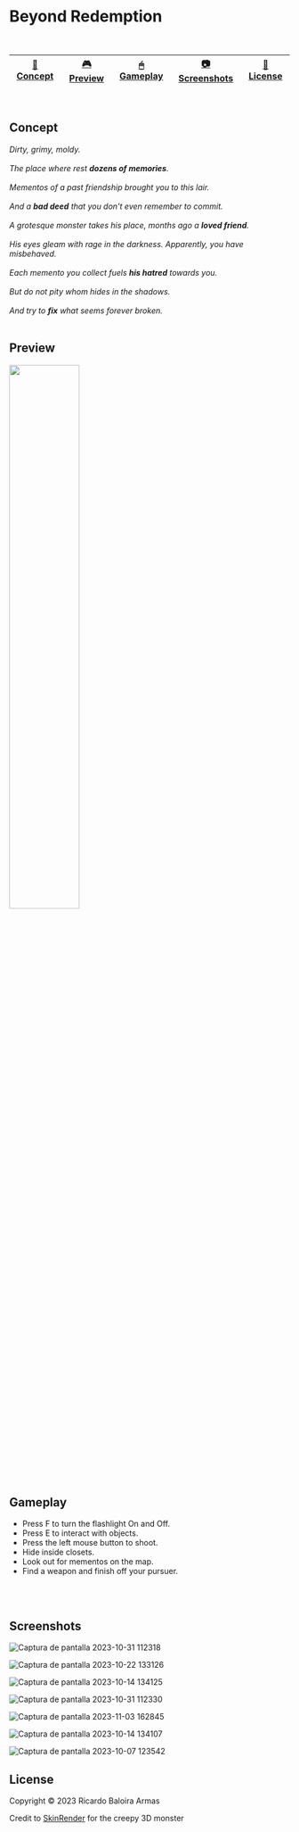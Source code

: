 # Beyond Redemption

<br>

| [📖 Concept](#concept) |[🎮 Preview](#preview) | [🖱 Gameplay](#gameplay) | [📷 Screenshots](#screenshots) | [🔖 License](#license) |
| -------- | --------------- | --------------- | -------- | ----------- |

<br>

## Concept

_Dirty, grimy, moldy._
<br>
<br>
_The place where rest **dozens of memories**._
<br>
<br>
_Mementos of a past friendship brought you to this lair._
<br>
<br>
_And a **bad deed** that you don't even remember to commit._
<br>
<br>
_A grotesque monster takes his place, months ago a **loved friend**._
<br>
<br>
_His eyes gleam with rage in the darkness. Apparently, you have misbehaved._
<br>
<br>
_Each memento you collect fuels **his hatred** towards you._
<br>
<br>
_But do not pity whom hides in the shadows._
<br>
<br>
_And try to **fix** what seems forever broken._
<br>
<br>

## Preview

[<img src="https://cdn.pixabay.com/photo/2019/06/25/12/59/click-here-4298145_1280.png" width="50%">](https://www.youtube.com/watch?v=HfEo2G-Ja-k&ab_channel=ilarioRaio "Demo game mechanics")

<br>
<br>

## Gameplay

- Press F to turn the flashlight On and Off.
- Press E to interact with objects.
- Press the left mouse button to shoot.
- Hide inside closets.
- Look out for mementos on the map.
- Find a weapon and finish off your pursuer.

<br>
<br>

## Screenshots

![Captura de pantalla 2023-10-31 112318](https://github.com/ricardobar96/beyond-redemption/assets/73242474/ae92f8f0-dfaa-405d-bfb9-4aa29f42e2d8)


![Captura de pantalla 2023-10-22 133126](https://github.com/ricardobar96/beyond-redemption/assets/73242474/f02447b4-e126-4b5f-a74e-ceb7a8c463fd)


![Captura de pantalla 2023-10-14 134125](https://github.com/ricardobar96/beyond-redemption/assets/73242474/2cbbe504-ffa8-4831-8b18-346fff17a18f)


![Captura de pantalla 2023-10-31 112330](https://github.com/ricardobar96/beyond-redemption/assets/73242474/e8d07d64-b78b-4500-82bb-6fc067ccb617)


![Captura de pantalla 2023-11-03 162845](https://github.com/ricardobar96/beyond-redemption/assets/73242474/6c431723-3188-4720-a5ac-7548acc82190)


![Captura de pantalla 2023-10-14 134107](https://github.com/ricardobar96/beyond-redemption/assets/73242474/aabe9d0f-83e8-4c70-861e-0c98e17d16ed)


![Captura de pantalla 2023-10-07 123542](https://github.com/ricardobar96/beyond-redemption/assets/73242474/be23dcb7-2357-4842-9506-564cd4742cdc)

## License
Copyright ©️ 2023 Ricardo Baloira Armas

Credit to [SkinRender](https://www.cgtrader.com/skinrender-artworks) for the creepy 3D monster
